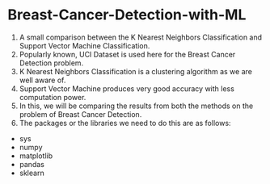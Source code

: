 # Breast-Cancer-Detection-with-ML
1. A small comparison between the K Nearest Neighbors Classification and Support Vector Machine Classification.
2. Popularly known, UCI Dataset is used here for the Breast Cancer Detection problem. 
3. K Nearest Neighbors Classification is a clustering algorithm as we are well aware of.
4. Support Vector Machine produces very good accuracy with less computation power.
5. In this, we will be comparing the results from both the methods on the problem of Breast Cancer Detection.
6. The packages or the libraries we need to do this are as follows:
  * sys
  * numpy
  * matplotlib
  * pandas
  * sklearn

